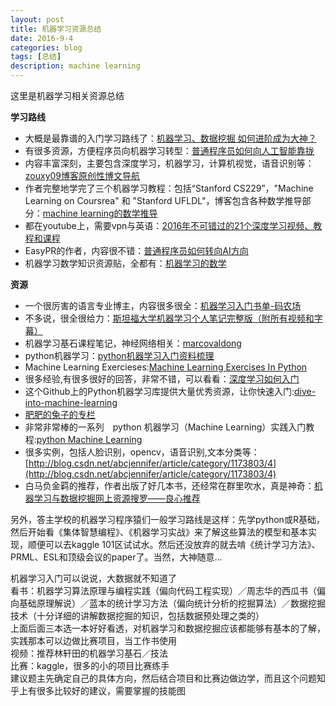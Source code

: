 ```yaml
---
layout: post
title: 机器学习资源总结 
date: 2016-9-4
categories: blog
tags: [总结]
description: machine learning 
---
```


这里是机器学习相关资源总结           


**学习路线**     

- 大概是最靠谱的入门学习路线了：[机器学习、数据挖掘 如何进阶成为大神？](https://www.zhihu.com/question/37256015/answer/85198013?from=profile_answer_card)
- 有很多资源，方便程序员向机器学习转型：[普通程序员如何向人工智能靠拢](https://www.zhihu.com/question/51039416)
- 内容丰富深刻，主要包含深度学习，机器学习，计算机视觉，语音识别等：[zouxy09博客原创性博文导航](http://blog.csdn.net/zouxy09/article/details/14222605)
- 作者完整地学完了三个机器学习教程：包括“Stanford CS229”，"Machine Learning on Coursrea" 和 "Stanford UFLDL"，博客包含各种数学推导部分：[machine learning的数学推导](https://my.oschina.net/findbill/blog/541143)
- 都在youtube上，需要vpn与英语：[2016年不可错过的21个深度学习视频、教程和课程](https://zhuanlan.zhihu.com/p/24362823)
- EasyPR的作者，内容很不错：[普通程序员如何转向AI方向](http://www.cnblogs.com/subconscious/p/6240151.html)
- 机器学习数学知识资源贴，全都有：[机器学习的数学](http://blog.csdn.net/baimafujinji/article/details/55826409)

**资源**

- 一个很厉害的语言专业博主，内容很多很全：[机器学习入门书单-码农场](http://www.hankcs.com/ml/machine-learning-entry-list.html)
- 不多说，很全很给力：[斯坦福大学机器学习个人笔记完整版（附所有视频和字幕）](http://mooc.guokr.com/note/16274/?page=5#comments)
- 机器学习基石课程笔记，神经网络相关：[marcovaldong](http://marcovaldong.github.io/categories/Machine-Learning/page/3/)
- python机器学习：[python机器学习入门资料梳理](https://michaelxiang.me/2015/12/16/python-machine-learning-list/)
- Machine Learning Exercieses:[Machine Learning Exercises In Python](http://www.johnwittenauer.net/machine-learning-exercises-in-python-part-1/)
- 很多经验,有很多很好的回答，非常不错，可以看看：[深度学习如何入门](https://www.zhihu.com/question/26006703)
- 这个Github上的Python机器学习库提供大量优秀资源，让你快速入门:[dive-into-machine-learning](https://github.com/hangtwenty/dive-into-machine-learning)
- [肥肥的兔子的专栏](https://segmentfault.com/u/feifeidetuzi/articles)
- 非常非常棒的一系列　python 机器学习（Machine Learning）实践入门教程:[python Machine Learning](http://www.johnwittenauer.net/machine-learning-exercises-in-python-part-1/)
- 很多实例，包括人脸识别，opencv，语音识别,文本分类等：[http://blog.csdn.net/abcjennifer/article/category/1173803/4](http://blog.csdn.net/abcjennifer/article/category/1173803/4)
- 白马负金羁的推荐，作者出版了好几本书，还经常在群里吹水，真是神奇：[机器学习与数据挖掘网上资源搜罗——良心推荐](http://blog.csdn.net/baimafujinji/article/details/50467970)


另外，答主学校的机器学习程序猿们一般学习路线是这样：先学python或R基础，然后开始看《集体智慧编程》、《机器学习实战》来了解这些算法的模型和基本实现，顺便可以去kaggle 101区试试水。然后还没放弃的就去啃《统计学习方法》、PRML、ESL和顶级会议的paper了。当然，大神随意...

机器学习入门可以说说，大数据就不知道了                                  
看书：机器学习算法原理与编程实践（偏向代码工程实现）／周志华的西瓜书（偏向基础原理解说）／蓝本的统计学习方法（偏向统计分析的挖掘算法）／数据挖掘技术（十分详细的讲解数据挖掘的知识，包括数据预处理之类的）          
上面后面三本选一本好好看透，对机器学习和数据挖掘应该都能够有基本的了解，实践那本可以边做比赛项目，当工作书使用           
视频：推荐林轩田的机器学习基石／技法                        
比赛：kaggle，很多的小的项目比赛练手                                 
建议题主先确定自己的具体方向，然后结合项目和比赛边做边学，而且这个问题知乎上有很多比较好的建议，需要掌握的技能图       

